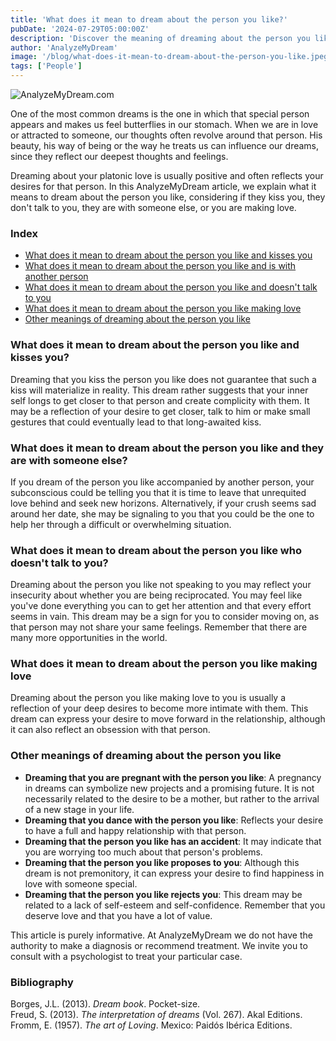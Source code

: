 ```yaml
---
title: 'What does it mean to dream about the person you like?'
pubDate: '2024-07-29T05:00:00Z'
description: 'Discover the meaning of dreaming about the person you like, whether they are kissing you, being with someone else, not talking to you, or you are making love.'
author: 'AnalyzeMyDream'
image: '/blog/what-does-it-mean-to-dream-about-the-person-you-like.jpeg'
tags: ['People']
---
```


![AnalyzeMyDream.com](/blog/what-does-it-mean-to-dream-about-the-person-you-like.jpeg)



One of the most common dreams is the one in which that special person appears and makes us feel butterflies in our stomach. When we are in love or attracted to someone, our thoughts often revolve around that person. His beauty, his way of being or the way he treats us can influence our dreams, since they reflect our deepest thoughts and feelings.

Dreaming about your platonic love is usually positive and often reflects your desires for that person. In this AnalyzeMyDream article, we explain what it means to dream about the person you like, considering if they kiss you, they don't talk to you, they are with someone else, or you are making love.


### Index

- [What does it mean to dream about the person you like and kisses you](#what-does-it-mean-to-dream-about-the-person-you-like-and-kiss-you)
- [What does it mean to dream about the person you like and is with another person](#what-does-it-mean-to-dream-about-the-person-you-like-and-is-with-another-person)
- [What does it mean to dream about the person you like and doesn't talk to you](#what-does-it-mean-to-dream-about-the-person-you-like-and-doesn't-talk-to-you)
- [What does it mean to dream about the person you like making love](#what-does-it-mean-to-dream-about-the-person-you-like-making-love)
- [Other meanings of dreaming about the person you like](#other-meanings-of-dreaming-about-the-person-you-like)

### What does it mean to dream about the person you like and kisses you?

Dreaming that you kiss the person you like does not guarantee that such a kiss will materialize in reality. This dream rather suggests that your inner self longs to get closer to that person and create complicity with them. It may be a reflection of your desire to get closer, talk to him or make small gestures that could eventually lead to that long-awaited kiss.


### What does it mean to dream about the person you like and they are with someone else?

If you dream of the person you like accompanied by another person, your subconscious could be telling you that it is time to leave that unrequited love behind and seek new horizons. Alternatively, if your crush seems sad around her date, she may be signaling to you that you could be the one to help her through a difficult or overwhelming situation.


### What does it mean to dream about the person you like who doesn't talk to you?

Dreaming about the person you like not speaking to you may reflect your insecurity about whether you are being reciprocated. You may feel like you've done everything you can to get her attention and that every effort seems in vain. This dream may be a sign for you to consider moving on, as that person may not share your same feelings. Remember that there are many more opportunities in the world. 

### What does it mean to dream about the person you like making love

Dreaming about the person you like making love to you is usually a reflection of your deep desires to become more intimate with them. This dream can express your desire to move forward in the relationship, although it can also reflect an obsession with that person.

### Other meanings of dreaming about the person you like

- **Dreaming that you are pregnant with the person you like**: A pregnancy in dreams can symbolize new projects and a promising future. It is not necessarily related to the desire to be a mother, but rather to the arrival of a new stage in your life.
- **Dreaming that you dance with the person you like**: Reflects your desire to have a full and happy relationship with that person.
- **Dreaming that the person you like has an accident**: It may indicate that you are worrying too much about that person's problems.
- **Dreaming that the person you like proposes to you**: Although this dream is not premonitory, it can express your desire to find happiness in love with someone special.
- **Dreaming that the person you like rejects you**: This dream may be related to a lack of self-esteem and self-confidence. Remember that you deserve love and that you have a lot of value.

This article is purely informative. At AnalyzeMyDream we do not have the authority to make a diagnosis or recommend treatment. We invite you to consult with a psychologist to treat your particular case.


### Bibliography

Borges, J.L. (2013). *Dream book*. Pocket-size.  
Freud, S. (2013). *The interpretation of dreams* (Vol. 267). Akal Editions.  
Fromm, E. (1957). *The art of Loving*. Mexico: Paidós Ibérica Editions.